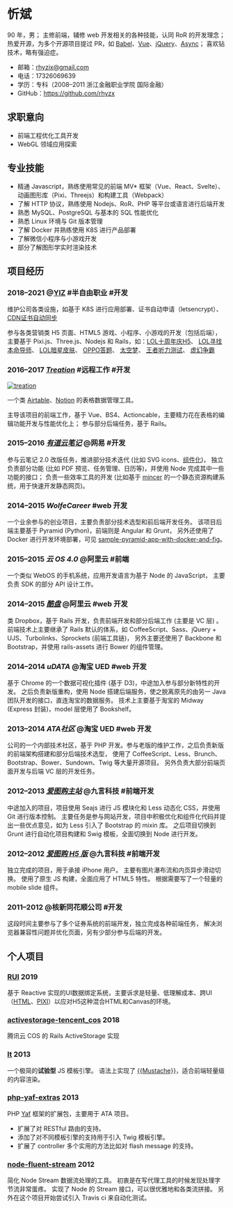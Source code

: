 # 忻斌
90 年，男；
主修前端，辅修 web 开发相关的各种技能，认同 RoR 的开发理念；
热爱开源，为多个开源项目提过 PR，如 [Babel](https://github.com/babel/babel/pulls?q=author%3Arhyzx)、[Vue](https://github.com/vuejs/vue/pulls?q=author%3Arhyzx)、[jQuery](https://github.com/jquery/jquery/pulls?q=author%3Arhyzx)、[Async](https://github.com/caolan/async/pulls?q=author%3Arhyzx)；
喜欢钻技术，略有强迫症。

- 邮箱：rhyzix@gmail.com
- 电话：17326069639
- 学历：专科（2008–2011 浙江金融职业学院 国际金融）
- GitHub：https://github.com/rhyzx


## 求职意向
- 前端工程优化工具开发
- WebGL 领域应用探索


## 专业技能
- 精通 Javascript，熟练使用常见的前端 MV* 框架（Vue、React、Svelte）、动画图形库（Pixi、Threejs）和构建工具（Webpack）
- 了解 HTTP 协议，熟练使用 Nodejs、RoR、PHP 等平台或语言进行后端开发
- 熟悉 MySQL、PostgreSQL 与基本的 SQL 性能优化
- 熟悉 Linux 环境与 Git 版本管理
- 了解 Docker 并熟练使用 K8S 进行产品部署
- 了解微信小程序与小游戏开发
- 部分了解图形学实时渲染技术


## 项目经历

### 2018–2021 @[YIZ](https://yiz.design/) #半自由职业 #开发
维护公司各类设施，如基于 K8S 进行应用部署、证书自动申请（letsencrypt）、[CDN证书自动同步](https://github.com/YIIZ/sync-qcloud-cdn-cert)

参与各类营销类 H5 页面、HTML5 游戏、小程序、小游戏的开发（包括后端），主要基于 Pixi.js、Three.js、Nodejs 和 Rails，如：[LOL十周年庆H5](https://demo.yiz.design/lol-10th/)、 [LOL寻找本命导师](https://demo.yiz.design/lol-sentinels/)、 [LOL暗星皮肤](https://demo.yiz.design/loldark/)、 [OPPO答题](https://demo.yiz.design/oppo-coloros/index.html)、 [太空梦](https://demo.yiz.design/space-dream/)、 [王者听力测试](https://demo.yizidesign.com/kof-hearing-test/index.html)、 [虚幻争霸](http://demo.yiz.design/qq-paragon)


### 2016–2017 *[Treation](https://web.archive.org/web/20210118154809/https://treation.com/)* #远程工作 #开发
[![treation](https://user-images.githubusercontent.com/1676871/133558135-6a209858-45d0-4023-a198-0f5dbb29d3f6.jpeg)](https://user-images.githubusercontent.com/1676871/133551008-49793cf3-70cf-43e8-808b-ff2c630271ec.mp4)

一个类 [Airtable](https://airtable.com/)、[Notion](https://www.notion.so/) 的表格数据管理工具。

主导该项目的前端工作，基于 Vue、BS4、Actioncable，主要精力花在表格的编辑功能开发与性能优化上；
参与部分后端任务，基于 Rails。


### 2015–2016 *[有道云笔记](https://note.youdao.com/)* @网易 #开发
参与云笔记 2.0 改版任务，推进部分技术迭代 (比如 SVG icons、[组件化](https://www.dropbox.com/s/0y3jsd3qmjw6pje/some-angular-best-practices.pdf?dl=0))，
独立负责部分功能 (比如 PDF 预览、任务管理、日历等)，并使用 Node 完成其中一些功能的接口；
负责一些效率工具的开发 (比如基于 [mincer](https://github.com/nodeca/mincer) 的一个静态资源构建系统，用于快速开发静态网页)。


### 2014–2015 *WolfeCareer* #web 开发
一个业余参与的创业项目，主要负责部分技术选型和前后端开发任务。
该项目后端主要基于 Pyramid (Python)，前端则是 Angular 和 Grunt，
另外还使用了 Docker 进行开发环境部署，可见 [sample-pyramid-app-with-docker-and-fig](https://github.com/rhyzx/sample-pyramid-app-with-docker-and-fig)。


### 2015–2015 *云 OS 4.0* @阿里云 #前端
一个类似 WebOS 的手机系统，应用开发语言为基于 Node 的 JavaScript，
主要负责 SDK 的部分 API 设计工作。


### 2014–2015 *[酷盘](https://kanbox.com/)* @阿里云 #web 开发
类 Dropbox，基于 Rails 开发，负责前端开发和部分后端工作 (主要是 VC 层) 。
前端技术上主要继承了 Rails 默认的体系，如 CoffeeScript、Sass、jQuery + UJS、Turbolinks、Sprockets (前端工具链)，
另外主要还使用了 Backbone 和 Bootstrap，并使用 rails-assets 进行 Bower 的组件管理。


### 2014–2014 *uDATA* @淘宝 UED #web 开发
基于 Chrome 的一个数据可视化插件 (基于 D3)，中途加入参与部分新特性的开发。
之后负责新版重构，使用 Node 搭建后端服务，使之脱离原先的由另一 Java 团队开发的接口，直连淘宝的数据服务。
技术上主要基于淘宝的 Midway (Express 封装)，model 层使用了 Bookshelf。


### 2013–2014 *ATA社区* @淘宝 UED #web 开发
公司的一个内部技术社区，基于 PHP 开发。参与老版的维护工作，之后负责新版的前端架构搭建和部分后端技术选型，
使用了 CoffeeScript、Less、Brunch、Bootstrap、Bower、Sundown、Twig 等大量开源项目。
另外负责大部分前端页面开发与后端 VC 层的开发任务。


### 2012–2013 *[爱图购主站](https://web.archive.org/web/20121213231502/http://itugo.com/)* @九言科技 #前端开发
中途加入的项目，项目使用 Seajs 进行 JS 模块化和 Less 动态化 CSS，并使用 Git 进行版本控制。
主要任务是参与网站开发，项目中积极优化和组件化代码并提出一些优点意见，如为 Less 引入了 Bootstrap 的 mixin 库。
之后项目切换到 Grunt 进行自动化项目构建和 Swig 模板，全面切换到 Node 进行开发。


### 2012–2012 *[爱图购 H5 版](https://web.archive.org/web/20150321091411/http://m.itugo.com/bestbuy)* @九言科技 #前端开发
独立完成的项目，用于承接 iPhone 用户。
主要有图片瀑布流和内页异步滑动切换。
使用了原生 JS 构建，全面应用了 HTML5 特性。
根据需要写了一个轻量的 mobile slide 组件。


### 2011–2012 @核新同花顺公司 #开发
这段时间主要参与了多个证券系统的前端开发，独立完成各种前端任务，
解决浏览器兼容性问题并优化页面，另有少部分参与后端的开发。

## 个人项目

### [RUI](https://github.com/YIIZ/rui) 2019

基于 Reactive 实现的UI数据绑定系统，主要诉求是轻量、低理解成本、跨UI（[HTML](https://github.com/YIIZ/rui/blob/master/src/html.js)、[PIXI](https://github.com/YIIZ/lib/blob/master/rui/pixi/nodes.js)）以应对H5这种混合HTML和Canvas的环境。

### [activestorage-tencent_cos](https://github.com/YIIZ/activestorage-tencent_cos) 2018

腾讯云 COS 的 Rails ActiveStorage 实现

### [lt](https://github.com/rhyzx/lt) 2013
一个极简的**试验型** JS 模板引擎。
语法上实现了 [{{Mustache}}](http://mustache.github.com/)，适合前端轻量级的内容渲染。


### [php-yaf-extras](https://github.com/rhyzx/php-yaf-extras) 2013
PHP [Yaf](http://php.net/manual/en/book.yaf.php) 框架的扩展包，主要用于 ATA 项目。

- 扩展了对 RESTful 路由的支持。
- 添加了对不同模板引擎的支持用于引入 Twig 模板引擎。
- 扩展了 controller 多个实用的方法比如对 flash message 的支持。


### [node-fluent-stream](https://github.com/rhyzx/node-fluent-stream) 2012

简化 Node Stream 数据流处理的工具。
初衷是在写代理工具的时候发现处理字节流非常蛋疼。
实现了 Node 的 Stream 接口，可以很优雅地和各类流拼接。
另外在这个项目开始尝试引入 Travis ci 来自动化测试。

